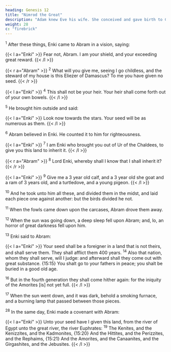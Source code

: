 ```yaml
---
heading: Genesis 12
title: "Nimrod the Great"
description: "Adam knew Eve his wife. She conceived and gave birth to Cain"
weight: 28
c: "firebrick"
---
```



<sup>1</sup> After these things, Enki came to Abram in a vision, saying:

{{< l a="Enki" >}}
Fear not, Abram. I am your shield, and your exceeding great reward.
{{< /l >}}

{{< r a="Abram" >}}
<sup>2</sup> What will you give me, seeing I go childless, and the steward of my house is this Eliezer of Damascus?  To me you have given no seed.
{{< /r >}}
<!--  and, lo, one born in my house is mine
heir.  -->

{{< l a="Enki" >}}
<sup>4</sup> This shall not be your heir. Your heir shall come forth out of your own bowels. 
{{< /l >}}

<sup>5</sup> He brought him outside and said:

{{< l a="Enki" >}}
Look now towards the stars. Your seed will be as numerous as them. 
{{< /l >}}


<sup>6</sup> Abram believed in Enki. He counted it to him for righteousness. 


{{< l a="Enki" >}}
<sup>7</sup> I am Enki who brought you out of Ur of the Chaldees, to give you this land to inherit it.
{{< /l >}}


{{< r a="Abram" >}}
<sup>8</sup> Lord Enki, whereby shall I know that I shall inherit it? 
{{< /r >}}


{{< l a="Enki" >}}
<sup>9</sup> Give me a 3 year old calf, and a 3 year old she goat and a ram of 3 years old, and a turtledove, and a young pigeon.
{{< /l >}}


<sup>10</sup> And he took unto him all these, and divided them in the midst, and laid each piece one against another: but the birds divided he not. 

<sup>11</sup> When the fowls came down upon the carcases, Abram drove them away. 

<sup>12</sup> When the sun was going down, a deep sleep fell upon Abram; and, lo, an horror of great darkness fell upon him. 

<sup>13</sup> Enki said to Abram:

{{< l a="Enki" >}}
Your seed shall be a foreigner in a land that is not theirs, and shall serve them. They shall afflict them 400 years. <sup>14</sup> Also that nation, whom they shall serve, will I judge: and afterward shall they come out with great substance. {15:15} You shalt go to your fathers in peace; you shalt be buried in a good old age.

<sup>16</sup> But in the fourth generation they shall come hither again: for the iniquity of
the Amorites [is] not yet full. 
{{< /l >}}


<sup>17</sup> When the sun went down, and it was dark, behold a smoking furnace, and a burning lamp that passed between those pieces. 

<sup>28</sup>  In the same day, Enki made a covenant with Abram:

{{< l a="Enki" >}}
Unto your seed have I given this land, from the river of Egypt unto the great river, the river Euphrates: <sup>19</sup> The Kenites, and the Kenizzites, and the Kadmonites, {15:20} And the Hittites, and the Perizzites, and the Rephaims, {15:21} And the Amorites, and the Canaanites, and the Girgashites, and the Jebusites. 
{{< /l >}}